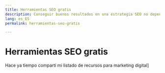 ```yaml
---
title: Herramientas SEO gratis
description: Conseguir buenos resultados en una estrategia SEO no depende únicamente de tener herramientas de pago. Utilizar estos recursos totalmente gratuitos para marcar la diferencia.
lang: es_ES
permalink: herramientas-seo-gratis

---
```


# Herramientas SEO gratis

Hace ya tiempo compartí mi listado de recursos para marketing digital]
<!--stackedit_data:
eyJoaXN0b3J5IjpbLTExNjg3ODI3NDNdfQ==
-->